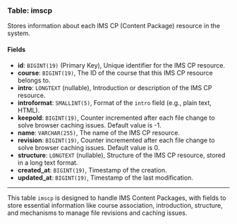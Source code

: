 ### Table: imscp

Stores information about each IMS CP (Content Package) resource in the system.

#### Fields

- **id**: `BIGINT(19)` (Primary Key), Unique identifier for the IMS CP resource.
- **course**: `BIGINT(19)`, The ID of the course that this IMS CP resource belongs to.
- **intro**: `LONGTEXT` (nullable), Introduction or description of the IMS CP resource.
- **introformat**: `SMALLINT(5)`, Format of the `intro` field (e.g., plain text, HTML).
- **keepold**: `BIGINT(19)`, Counter incremented after each file change to solve browser caching issues. Default value is -1.
- **name**: `VARCHAR(255)`, The name of the IMS CP resource.
- **revision**: `BIGINT(19)`, Counter incremented after each file change to solve browser caching issues. Default value is 0.
- **structure**: `LONGTEXT` (nullable), Structure of the IMS CP resource, stored in a long text format.
- **created_at**: `BIGINT(19)`, Timestamp of the creation.
- **updated_at**: `BIGINT(19)`, Timestamp of the last modification.

---

This table `imscp` is designed to handle IMS Content Packages, with fields to store essential information like course association, introduction, structure, and mechanisms to manage file revisions and caching issues.

